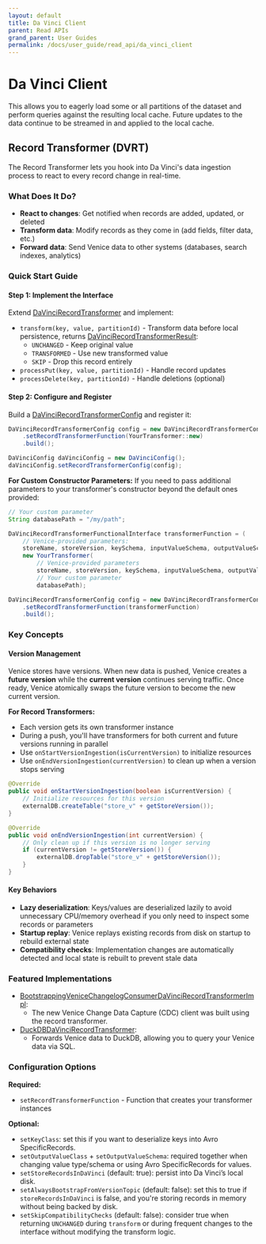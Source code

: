 ```yaml
---
layout: default
title: Da Vinci Client
parent: Read APIs
grand_parent: User Guides
permalink: /docs/user_guide/read_api/da_vinci_client
---
```


# Da Vinci Client
This allows you to eagerly load some or all partitions of the dataset and perform queries against the resulting local 
cache. Future updates to the data continue to be streamed in and applied to the local cache.

## Record Transformer (DVRT)

The Record Transformer lets you hook into Da Vinci's data ingestion process to react to every record change in real-time.

### What Does It Do?

- **React to changes**: Get notified when records are added, updated, or deleted
- **Transform data**: Modify records as they come in (add fields, filter data, etc.)
- **Forward data**: Send Venice data to other systems (databases, search indexes, analytics)

### Quick Start Guide

#### Step 1: Implement the Interface
Extend [DaVinciRecordTransformer](https://github.com/linkedin/venice/blob/main/clients/da-vinci-client/src/main/java/com/linkedin/davinci/client/DaVinciRecordTransformer.java) and implement:

- `transform(key, value, partitionId)` - Transform data before local persistence, returns [DaVinciRecordTransformerResult](https://github.com/linkedin/venice/blob/main/clients/da-vinci-client/src/main/java/com/linkedin/davinci/client/DaVinciRecordTransformerResult.java):
  - `UNCHANGED` - Keep original value
  - `TRANSFORMED` - Use new transformed value  
  - `SKIP` - Drop this record entirely
- `processPut(key, value, partitionId)` - Handle record updates
- `processDelete(key, partitionId)` - Handle deletions (optional)

#### Step 2: Configure and Register
Build a [DaVinciRecordTransformerConfig](https://github.com/linkedin/venice/blob/main/clients/da-vinci-client/src/main/java/com/linkedin/davinci/client/DaVinciRecordTransformerConfig.java) and register it:

```java
DaVinciRecordTransformerConfig config = new DaVinciRecordTransformerConfig.Builder()
    .setRecordTransformerFunction(YourTransformer::new)
    .build();

DaVinciConfig daVinciConfig = new DaVinciConfig();
daVinciConfig.setRecordTransformerConfig(config);
```

**For Custom Constructor Parameters:**
If you need to pass additional parameters to your transformer's constructor beyond the default ones provided:

```java
// Your custom parameter
String databasePath = "/my/path";

DaVinciRecordTransformerFunctionalInterface transformerFunction = (
    // Venice-provided parameters:
    storeName, storeVersion, keySchema, inputValueSchema, outputValueSchema, config) -> 
    new YourTransformer(
        // Venice-provided parameters
        storeName, storeVersion, keySchema, inputValueSchema, outputValueSchema, config,
        // Your custom parameter
        databasePath);

DaVinciRecordTransformerConfig config = new DaVinciRecordTransformerConfig.Builder()
    .setRecordTransformerFunction(transformerFunction)
    .build();
```

### Key Concepts

#### Version Management
Venice stores have versions. When new data is pushed, Venice creates a **future version** while the **current version** continues serving traffic. Once ready, Venice atomically swaps the future version to become the new current version.

**For Record Transformers:**
- Each version gets its own transformer instance
- During a push, you'll have transformers for both current and future versions running in parallel
- Use `onStartVersionIngestion(isCurrentVersion)` to initialize resources
- Use `onEndVersionIngestion(currentVersion)` to clean up when a version stops serving

```java
@Override
public void onStartVersionIngestion(boolean isCurrentVersion) {
    // Initialize resources for this version
    externalDB.createTable("store_v" + getStoreVersion());
}

@Override
public void onEndVersionIngestion(int currentVersion) {
    // Only clean up if this version is no longer serving
    if (currentVersion != getStoreVersion()) {
        externalDB.dropTable("store_v" + getStoreVersion());
    }
}
```

#### Key Behaviors
- **Lazy deserialization**: Keys/values are deserialized lazily to avoid unnecessary CPU/memory overhead if you only need
    to inspect some records or parameters
- **Startup replay**: Venice replays existing records from disk on startup to rebuild external state
- **Compatibility checks**: Implementation changes are automatically detected and local state is rebuilt to prevent stale data

### Featured Implementations
- [BootstrappingVeniceChangelogConsumerDaVinciRecordTransformerImpl](https://github.com/linkedin/venice/blob/main/clients/da-vinci-client/src/main/java/com/linkedin/davinci/consumer/BootstrappingVeniceChangelogConsumerDaVinciRecordTransformerImpl.java): 
  - The new Venice Change Data Capture (CDC) client was built using the record transformer.
- [DuckDBDaVinciRecordTransformer](https://github.com/linkedin/venice/blob/main/integrations/venice-duckdb/src/main/java/com/linkedin/venice/duckdb/DuckDBDaVinciRecordTransformer.java):
  - Forwards Venice data to DuckDB, allowing you to query your Venice data via SQL.

### Configuration Options

**Required:**
- `setRecordTransformerFunction` - Function that creates your transformer instances

**Optional:**
  - `setKeyClass`: set this if you want to deserialize keys into Avro SpecificRecords.
  - `setOutputValueClass` + `setOutputValueSchema`: required together when changing value type/schema or using Avro
    SpecificRecords for values.
  - `setStoreRecordsInDaVinci` (default: true): persist into Da Vinci’s local disk.
  - `setAlwaysBootstrapFromVersionTopic` (default: false): set this to true if `storeRecordsInDaVinci` is false, and
    you're storing records in memory without being backed by disk.
  - `setSkipCompatibilityChecks` (default: false): consider true when returning `UNCHANGED` during `transform` or
    during frequent changes to the interface without modifying the transform logic.
